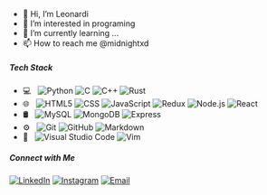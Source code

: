 - 👋 Hi, I’m Leonardi
- 👀 I’m interested in programing
- 🌱 I’m currently learning ...
- 📫 How to reach me @midnightxd

<!---
midnightxd/midnightxd is a ✨ special ✨ repository because its `README.md` (this file) appears on your GitHub profile.
You can click the Preview link to take a look at your changes.
--->


<h5>Tech Stack</h5>

- 💻 &nbsp;
  ![Python](https://img.shields.io/badge/-Python-333333?style=flat&logo=python)
  ![C](https://img.shields.io/badge/-C-333333?style=flat&logo=C&logoColor=007396)
  ![C++](https://img.shields.io/badge/-C++-333333?style=flat&logo=C%2B%2B&logoColor=00599C)
  ![Rust](https://img.shields.io/badge/-Rust-333333?style=flat&logo=Rust&logoColor=276DC3)
- 🌐 &nbsp;
  ![HTML5](https://img.shields.io/badge/-HTML5-333333?style=flat&logo=HTML5)
  ![CSS](https://img.shields.io/badge/-CSS-333333?style=flat&logo=CSS3&logoColor=1572B6)
  ![JavaScript](https://img.shields.io/badge/-JavaScript-333333?style=flat&logo=javascript)
  ![Redux](https://img.shields.io/badge/-Redux-333333?style=flat&logo=Redux&logoColor=563D7C)
  ![Node.js](https://img.shields.io/badge/-Node.js-333333?style=flat&logo=node.js)
  ![React](https://img.shields.io/badge/-React-333333?style=flat&logo=react)
- 🛢 &nbsp;
  ![MySQL](https://img.shields.io/badge/-MySQL-333333?style=flat&logo=mysql)
  ![MongoDB](https://img.shields.io/badge/-MongoDB-333333?style=flat&logo=mongodb)
  ![Express](https://img.shields.io/badge/-Express-333333?style=flat&logo=express)
- ⚙️ &nbsp;
  ![Git](https://img.shields.io/badge/-Git-333333?style=flat&logo=git)
  ![GitHub](https://img.shields.io/badge/-GitHub-333333?style=flat&logo=github)
  ![Markdown](https://img.shields.io/badge/-Markdown-333333?style=flat&logo=markdown)
- 🔧 &nbsp;
  ![Visual Studio Code](https://img.shields.io/badge/-Visual%20Studio%20Code-333333?style=flat&logo=visual-studio-code&logoColor=007ACC)
  ![Vim](https://img.shields.io/badge/-Vim-333333?style=flat&logo=vim)

<h5>Connect with Me </h5>

<p align="left">
<a href="https://www.linkedin.com/in/leonardimelo/"><img alt="LinkedIn" src="https://img.shields.io/badge/LinkedIn-Leonardi Melo-blue?style=flat-square&logo=linkedin"></a>
<a href="https://www.instagram.com/__midnightxd__/"><img alt="Instagram" src="https://img.shields.io/badge/Instagram-midnightxd-blue?style=flat-square&logo=instagram"></a>
<a href="mailto:leonardimelo18@gmail.com"><img alt="Email" src="https://img.shields.io/badge/Email-leonardimelo18@gmail.com-blue?style=flat-square&logo=gmail"></a>
</p>
